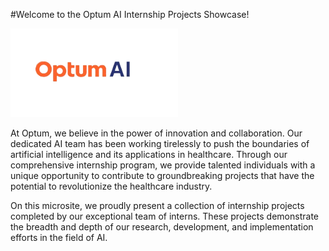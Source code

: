 #Welcome to the Optum AI Internship Projects Showcase!

![img](img/optumAi-bgr.png)

At Optum, we believe in the power of innovation and collaboration. Our dedicated AI team has been working tirelessly to push the boundaries of artificial intelligence and its applications in healthcare. Through our comprehensive internship program, we provide talented individuals with a unique opportunity to contribute to groundbreaking projects that have the potential to revolutionize the healthcare industry.


On this microsite, we proudly present a collection of internship projects completed by our exceptional team of interns. These projects demonstrate the breadth and depth of our research, development, and implementation efforts in the field of AI.
